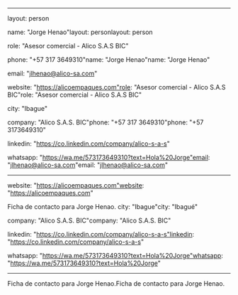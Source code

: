 ---------

layout: person

name: "Jorge Henao"layout: personlayout: person

role: "Asesor comercial - Alico S.A.S BIC"

phone: "+57 317 3649310"name: "Jorge Henao"name: "Jorge Henao"

email: "jlhenao@alico-sa.com"

website: "https://alicoempaques.com"role: "Asesor comercial - Alico S.A.S BIC"role: "Asesor comercial - Alico S.A.S BIC"

city: "Ibague"

company: "Alico S.A.S. BIC"phone: "+57 317 3649310"phone: "+57 3173649310"

linkedin: "https://co.linkedin.com/company/alico-s-a-s"

whatsapp: "https://wa.me/573173649310?text=Hola%20Jorge"email: "jlhenao@alico-sa.com"email: "jlhenao@alico-sa.com"

---

website: "https://alicoempaques.com"website: "https://alicoempaques.com"

Ficha de contacto para Jorge Henao.
city: "Ibague"city: "Ibagué"

company: "Alico S.A.S. BIC"company: "Alico S.A.S. BIC"

linkedin: "https://co.linkedin.com/company/alico-s-a-s"linkedin: "https://co.linkedin.com/company/alico-s-a-s"

whatsapp: "https://wa.me/573173649310?text=Hola%20Jorge"whatsapp: "https://wa.me/573173649310?text=Hola%20Jorge"

------



Ficha de contacto para Jorge Henao.Ficha de contacto para Jorge Henao.
